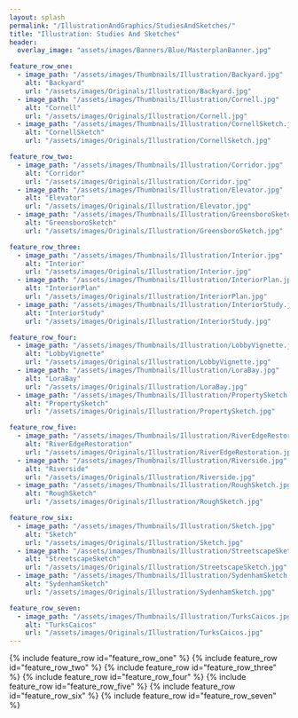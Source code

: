 ```yaml
---
layout: splash
permalink: "/IllustrationAndGraphics/StudiesAndSketches/"
title: "Illustration: Studies And Sketches"
header:
  overlay_image: "assets/images/Banners/Blue/MasterplanBanner.jpg"

feature_row_one:
  - image_path: "/assets/images/Thumbnails/Illustration/Backyard.jpg"
    alt: "Backyard"
    url: "/assets/images/Originals/Illustration/Backyard.jpg"
  - image_path: "/assets/images/Thumbnails/Illustration/Cornell.jpg"
    alt: "Cornell"
    url: "/assets/images/Originals/Illustration/Cornell.jpg"
  - image_path: "/assets/images/Thumbnails/Illustration/CornellSketch.jpg"
    alt: "CornellSketch"
    url: "/assets/images/Originals/Illustration/CornellSketch.jpg"

feature_row_two:
  - image_path: "/assets/images/Thumbnails/Illustration/Corridor.jpg"
    alt: "Corridor"
    url: "/assets/images/Originals/Illustration/Corridor.jpg"
  - image_path: "/assets/images/Thumbnails/Illustration/Elevator.jpg"
    alt: "Elevator"
    url: "/assets/images/Originals/Illustration/Elevator.jpg"
  - image_path: "/assets/images/Thumbnails/Illustration/GreensboroSketch.jpg"
    alt: "GreensboroSketch"
    url: "/assets/images/Originals/Illustration/GreensboroSketch.jpg"

feature_row_three:
  - image_path: "/assets/images/Thumbnails/Illustration/Interior.jpg"
    alt: "Interior"
    url: "/assets/images/Originals/Illustration/Interior.jpg"
  - image_path: "/assets/images/Thumbnails/Illustration/InteriorPlan.jpg"
    alt: "InteriorPlan"
    url: "/assets/images/Originals/Illustration/InteriorPlan.jpg"
  - image_path: "/assets/images/Thumbnails/Illustration/InteriorStudy.jpg"
    alt: "InteriorStudy"
    url: "/assets/images/Originals/Illustration/InteriorStudy.jpg"

feature_row_four:
  - image_path: "/assets/images/Thumbnails/Illustration/LobbyVignette.jpg"
    alt: "LobbyVignette"
    url: "/assets/images/Originals/Illustration/LobbyVignette.jpg"
  - image_path: "/assets/images/Thumbnails/Illustration/LoraBay.jpg"
    alt: "LoraBay"
    url: "/assets/images/Originals/Illustration/LoraBay.jpg"
  - image_path: "/assets/images/Thumbnails/Illustration/PropertySketch.jpg"
    alt: "PropertySketch"
    url: "/assets/images/Originals/Illustration/PropertySketch.jpg"

feature_row_five:
  - image_path: "/assets/images/Thumbnails/Illustration/RiverEdgeRestoration.jpg"
    alt: "RiverEdgeRestoration"
    url: "/assets/images/Originals/Illustration/RiverEdgeRestoration.jpg"
  - image_path: "/assets/images/Thumbnails/Illustration/Riverside.jpg"
    alt: "Riverside"
    url: "/assets/images/Originals/Illustration/Riverside.jpg"
  - image_path: "/assets/images/Thumbnails/Illustration/RoughSketch.jpg"
    alt: "RoughSketch"
    url: "/assets/images/Originals/Illustration/RoughSketch.jpg"

feature_row_six:
  - image_path: "/assets/images/Thumbnails/Illustration/Sketch.jpg"
    alt: "Sketch"
    url: "/assets/images/Originals/Illustration/Sketch.jpg"
  - image_path: "/assets/images/Thumbnails/Illustration/StreetscapeSketch.jpg"
    alt: "StreetscapeSketch"
    url: "/assets/images/Originals/Illustration/StreetscapeSketch.jpg"
  - image_path: "/assets/images/Thumbnails/Illustration/SydenhamSketch.jpg"
    alt: "SydenhamSketch"
    url: "/assets/images/Originals/Illustration/SydenhamSketch.jpg"

feature_row_seven:
  - image_path: "/assets/images/Thumbnails/Illustration/TurksCaicos.jpg"
    alt: "TurksCaicos"
    url: "/assets/images/Originals/Illustration/TurksCaicos.jpg"
---
```


{% include feature_row id="feature_row_one" %}
{% include feature_row id="feature_row_two" %}
{% include feature_row id="feature_row_three" %}
{% include feature_row id="feature_row_four" %}
{% include feature_row id="feature_row_five" %}
{% include feature_row id="feature_row_six" %}
{% include feature_row id="feature_row_seven" %}
